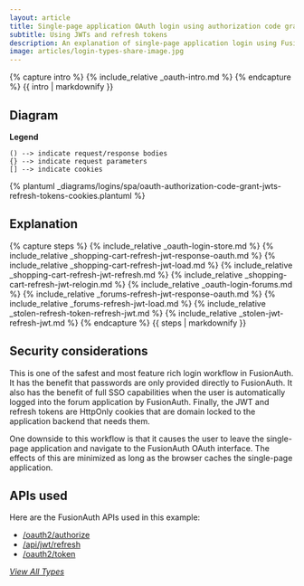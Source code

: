 ```yaml
---
layout: article
title: Single-page application OAuth login using authorization code grant
subtitle: Using JWTs and refresh tokens
description: An explanation of single-page application login using FusionAuth OAuth interface with the authorization code grant and uses JWTs and refresh tokens in cookies
image: articles/login-types-share-image.jpg
---
```


{% capture intro %}
{% include_relative _oauth-intro.md %}
{% endcapture %}
{{ intro | markdownify }}

## Diagram

**Legend**

```text
() --> indicate request/response bodies
{} --> indicate request parameters
[] --> indicate cookies
```

{% plantuml _diagrams/logins/spa/oauth-authorization-code-grant-jwts-refresh-tokens-cookies.plantuml %}

## Explanation

{% capture steps %}
{% include_relative _oauth-login-store.md %}
{% include_relative _shopping-cart-refresh-jwt-response-oauth.md %}
{% include_relative _shopping-cart-refresh-jwt-load.md %}
{% include_relative _shopping-cart-refresh-jwt-refresh.md %}
{% include_relative _shopping-cart-refresh-jwt-relogin.md %}
{% include_relative _oauth-login-forums.md %}
{% include_relative _forums-refresh-jwt-response-oauth.md %}
{% include_relative _forums-refresh-jwt-load.md %}
{% include_relative _stolen-refresh-token-refresh-jwt.md %}
{% include_relative _stolen-jwt-refresh-jwt.md %}
{% endcapture %}
{{ steps | markdownify }}

## Security considerations

This is one of the safest and most feature rich login workflow in FusionAuth. It has the benefit that passwords are only provided directly to FusionAuth. It also has the benefit of full SSO capabilities when the user is automatically logged into the forum application by FusionAuth. Finally, the JWT and refresh tokens are HttpOnly cookies that are domain locked to the application backend that needs them.

One downside to this workflow is that it causes the user to leave the single-page application and navigate to the FusionAuth OAuth interface. The effects of this are minimized as long as the browser caches the single-page application.

## APIs used

Here are the FusionAuth APIs used in this example:

* [/oauth2/authorize](/docs/v1/tech/oauth/endpoints#authorize)
* [/api/jwt/refresh](/docs/v1/tech/apis/jwt#refresh-a-jwt)
* [/oauth2/token](/docs/v1/tech/oauth/endpoints#refresh-token-grant-request)

[_View All Types_](/articles/logins/types-of-logins)

